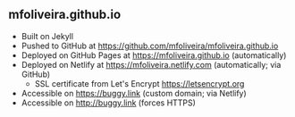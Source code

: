 ## mfoliveira.github.io

- Built on Jekyll
- Pushed to GitHub at https://github.com/mfoliveira/mfoliveira.github.io
- Deployed on GitHub Pages at https://mfoliveira.github.io (automatically)
- Deployed on Netlify at https://mfoliveira.netlify.com (automatically; via GitHub)  
  - SSL certificate from Let's Encrypt https://letsencrypt.org
- Accessible on https://buggy.link (custom domain; via Netlify)
- Accessible on http://buggy.link (forces HTTPS)

